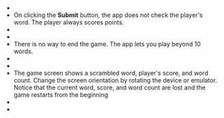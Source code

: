 -
- On clicking the **Submit** button, the app does not check the player's word. The player always scores points.
-
-
- There is no way to end the game. The app lets you play beyond 10 words.
-
-
- The game screen shows a scrambled word, player's score, and word count. Change the screen orientation by rotating the device or emulator. Notice that the current word, score, and word count are lost and the game restarts from the beginning
-
-